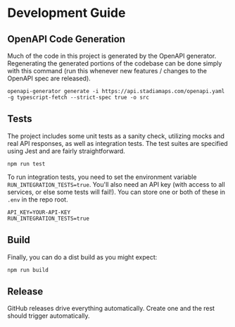 # Development Guide

## OpenAPI Code Generation

Much of the code in this project is generated by the OpenAPI generator.
Regenerating the generated portions of the codebase can be done simply with this command
(run this whenever new features / changes to the OpenAPI spec are released).

```shell
openapi-generator generate -i https://api.stadiamaps.com/openapi.yaml -g typescript-fetch --strict-spec true -o src
```

## Tests

The project includes some unit tests as a sanity check, utilizing mocks and real API responses,
as well as integration tests. The test suites are specified using Jest and are fairly straightforward.

```shell
npm run test
```

To run integration tests, you need to set the environment variable `RUN_INTEGRATION_TESTS=true`.
You'll also need an API key (with access to all services, or else some tests will fail!). You can store
one or both of these in `.env` in the repo root.

```
API_KEY=YOUR-API-KEY
RUN_INTEGRATION_TESTS=true
```

## Build

Finally, you can do a dist build as you might expect:

```shell
npm run build
```

## Release

GitHub releases drive everything automatically. Create one and the rest should trigger automatically.